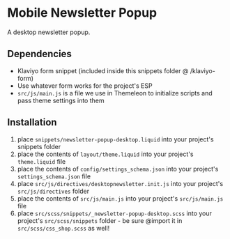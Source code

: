 # Mobile Newsletter Popup

A desktop newsletter popup.

## Dependencies

- Klaviyo form snippet (included inside this snippets folder @ /klaviyo-form)
- Use whatever form works for the project's ESP
- `src/js/main.js` is a file we use in Themeleon to initialize scripts and pass theme settings into them 

## Installation

1. place `snippets/newsletter-popup-desktop.liquid` into your project's snippets folder
2. place the contents of `layout/theme.liquid` into your project's `theme.liquid` file
3. place the contents of `config/settings_schema.json` into your project's `settings_schema.json` file
4. place `src/js/directives/desktopnewsletter.init.js` into your project's `src/js/directives` folder
5. place the contents of `src/js/main.js` into your project's `src/js/main.js` file
6. place `src/scss/snippets/_newsletter-popup-desktop.scss` into your project's `src/scss/snippets` folder - be sure @import it in `src/scss/css_shop.scss` as well!